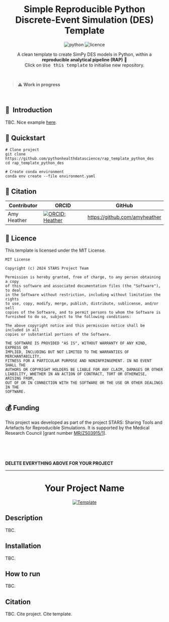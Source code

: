 <div align="center">

# Simple Reproducible Python Discrete-Event Simulation (DES) Template

![python](https://img.shields.io/badge/-Python_3.13-blue?logo=python&logoColor=white)
![licence](https://img.shields.io/badge/Licence-MIT-green.svg?labelColor=gray)

A clean template to create SimPy DES models in Python, within a **reproducible analytical pipeline (RAP)** 🔄 <br>
Click on <kbd>Use this template</kbd> to initialise new repository.

</div>

<br>

> ⚠️ **Work in progress**

<br>

## 📌  Introduction

TBC. Nice example [here](https://github.com/ashleve/lightning-hydra-template/tree/main?tab=readme-ov-file).

## 🚀  Quickstart

```
# Clone project
git clone https://github.com/pythonhealthdatascience/rap_template_python_des
cd rap_template_python_des

# Create conda environment
conda env create --file environment.yaml
```

## 📝 Citation

| Contributor | ORCID | GitHub |
| --- | --- | --- |
| Amy Heather | [![ORCID: Heather](https://img.shields.io/badge/ORCID-0000--0002--6596--3479-brightgreen)](https://orcid.org/0000-0002-6596-3479) | https://github.com/amyheather |


## 📜 Licence

This template is licensed under the MIT License.

```
MIT License

Copyright (c) 2024 STARS Project Team

Permission is hereby granted, free of charge, to any person obtaining a copy
of this software and associated documentation files (the "Software"), to deal
in the Software without restriction, including without limitation the rights
to use, copy, modify, merge, publish, distribute, sublicense, and/or sell
copies of the Software, and to permit persons to whom the Software is
furnished to do so, subject to the following conditions:

The above copyright notice and this permission notice shall be included in all
copies or substantial portions of the Software.

THE SOFTWARE IS PROVIDED "AS IS", WITHOUT WARRANTY OF ANY KIND, EXPRESS OR
IMPLIED, INCLUDING BUT NOT LIMITED TO THE WARRANTIES OF MERCHANTABILITY,
FITNESS FOR A PARTICULAR PURPOSE AND NONINFRINGEMENT. IN NO EVENT SHALL THE
AUTHORS OR COPYRIGHT HOLDERS BE LIABLE FOR ANY CLAIM, DAMAGES OR OTHER
LIABILITY, WHETHER IN AN ACTION OF CONTRACT, TORT OR OTHERWISE, ARISING FROM,
OUT OF OR IN CONNECTION WITH THE SOFTWARE OR THE USE OR OTHER DEALINGS IN THE
SOFTWARE.
```

## 💰 Funding

This project was developed as part of the project STARS: Sharing Tools and Artefacts for Reproducible Simulations. It is supported by the Medical Research Council [grant number [MR/Z503915/1](https://gtr.ukri.org/projects?ref=MR%2FZ503915%2F1)].

<br>
<br>
<br>

**DELETE EVERYTHING ABOVE FOR YOUR PROJECT**

___

<div align="center">

# Your Project Name

[![Template](https://img.shields.io/badge/-rap__template__python__des-017F2F?style=flat&logo=github&labelColor=gray)](https://github.com/pythonhealthdatascience/rap_template_python_des)

</div>

## Description

TBC.

## Installation

TBC.

## How to run

TBC.

## Citation

TBC. Cite project. Cite template.